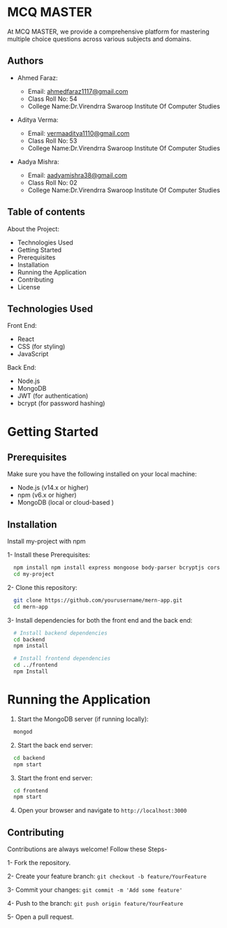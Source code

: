 
# MCQ MASTER

At MCQ MASTER, we provide a comprehensive platform for mastering multiple choice questions across various subjects and domains.

## Authors

- Ahmed Faraz:
    - Email: ahmedfaraz1117@gmail.com
    - Class Roll No: 54
    - College Name:Dr.Virendrra Swaroop Institute Of Computer Studies



- Aditya Verma:
    - Email: vermaaditya1110@gmail.com
    - Class Roll No: 53
    - College Name:Dr.Virendrra Swaroop Institute Of Computer Studies



- Aadya Mishra: 
    - Email: aadyamishra38@gmail.com
    - Class Roll No: 02
    - College Name:Dr.Virendrra Swaroop Institute Of Computer Studies

 

      
    

      


## Table of contents

About the Project:

- Technologies Used
- Getting Started
- Prerequisites
- Installation
- Running the Application
- Contributing
- License
## Technologies Used

Front End:
- React
- CSS (for styling)
- JavaScript

Back End:

- Node.js
- MongoDB
- JWT (for authentication)
- bcrypt (for password hashing)

# Getting Started
## Prerequisites

Make sure you have the following installed on your local machine:

- Node.js (v14.x or higher)
- npm (v6.x or higher)
- MongoDB (local or cloud-based )
## Installation

Install my-project with npm

1- Install these Prerequisites:

```bash
  npm install npm install express mongoose body-parser bcryptjs cors
  cd my-project
```

2- Clone this repository:

```bash
  git clone https://github.com/yourusername/mern-app.git
  cd mern-app
```

3- Install dependencies for both the front end and the back end:

```bash
  # Install backend dependencies
  cd backend
  npm install

  # Install frontend dependencies
  cd ../frontend
  npm Install
```
    
# Running the Application

1. Start the MongoDB server (if running locally):

```bash
  mongod
```

2. Start the back end server:

```bash
  cd backend
  npm start
```

3. Start the front end server:

```bash
  cd frontend
  npm start
```

4. Open your browser and navigate to `http://localhost:3000`

## Contributing

Contributions are always welcome! Follow these Steps- 

1- Fork the repository.

2- Create your feature branch: `git checkout -b feature/YourFeature`

3- Commit your changes: `git commit -m 'Add some feature'`

4- Push to the branch: `git push origin feature/YourFeature`

5- Open a pull request.






